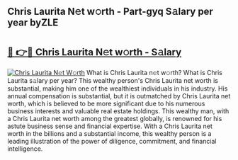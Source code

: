 ## Chris Laurita N𝚎t w𝚘rth - Part-gyq S𝚊lary per year byZLE

# <h2><a href="http://gc3yz0m.nevu.top/?p=Chris+Laurita">🔗 👉🔴 Chris Laurita N𝚎t w𝚘rth - S𝚊lary</a></h2>

[![Chris Laurita N𝚎t W𝚘rth](https://i.imgur.com/Oavwk0R.jpeg)](http://gc3yz0m.nevu.top/?p=Chris+Laurita)
What is Chris Laurita n𝚎t w𝚘rth? What is Chris Laurita s𝚊lary per year?
This wealthy person's Chris Laurita net worth is substantial, making him one of the wealthiest individuals in his industry. His annual compensation is substantial, but it is outmatched by Chris Laurita net worth, which is believed to be more significant due to his numerous business interests and valuable real estate holdings. This wealthy man, with a Chris Laurita net worth among the greatest globally, is renowned for his astute business sense and financial expertise. With a Chris Laurita net worth in the billions and a substantial income, this wealthy person is a leading illustration of the power of diligence, commitment, and financial intelligence.
